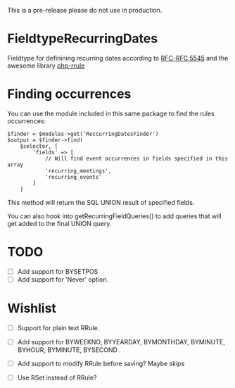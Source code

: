 This is a pre-release please do not use in production.

# FieldtypeRecurringDates

Fieldtype for definining recurring dates according to [RFC-RFC 5545](https://www.rfc-editor.org/rfc/rfc5545#section-3.3.10) and the awesome library
[php-rrule](https://github.com/rlanvin/php-rrule)

# Finding occurrences

You can use the module included in this same package to find the rules occurrences:


```
$finder = $modules->get('ReccurringDatesFinder')
$output = $finder->find(
    $selector, [
        'fields' => [
            // Will find event occurrences in fields specified in this array 
            'recurring_meetings',
            'recurring_events'
        ]
    ]
```

This method will return the SQL UNION result of specified fields.  

You can also hook into getRecurringFieldQueries() to add queries that will get added to the final UNION query.  

# TODO

- [ ] Add support for BYSETPOS
- [ ] Add support for 'Never' option.

# Wishlist

- [ ] Support for plain text RRule. 
- [ ] Add support for BYWEEKNO, BYYEARDAY, BYMONTHDAY, BYMINUTE, BYHOUR, BYMINUTE, BYSECOND .
- [ ] Add support to modify RRule before saving? Maybe skips
- [ ] Use RSet instead of RRule?

